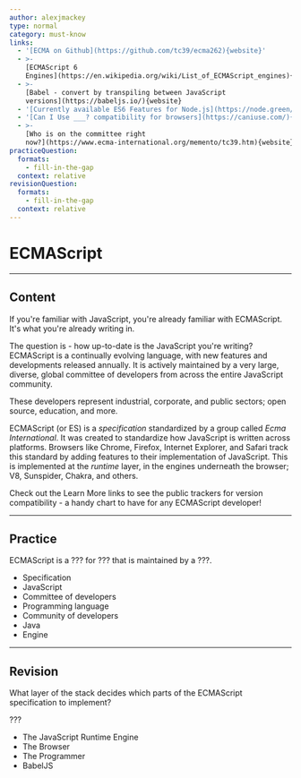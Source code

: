 ```yaml
---
author: alexjmackey
type: normal
category: must-know
links:
  - '[ECMA on Github](https://github.com/tc39/ecma262){website}'
  - >-
    [ECMAScript 6
    Engines](https://en.wikipedia.org/wiki/List_of_ECMAScript_engines){website}
  - >-
    [Babel - convert by transpiling between JavaScript
    versions](https://babeljs.io/){website}
  - '[Currently available ES6 Features for Node.js](https://node.green/){website}'
  - '[Can I Use ___? compatibility for browsers](https://caniuse.com/){website}'
  - >-
    [Who is on the committee right
    now?](https://www.ecma-international.org/memento/tc39.htm){website}
practiceQuestion:
  formats:
    - fill-in-the-gap
  context: relative
revisionQuestion:
  formats:
    - fill-in-the-gap
  context: relative
---
```


# ECMAScript


---

## Content

If you're familiar with JavaScript, you're already familiar with ECMAScript. It's what you're already writing in. 

The question is - how up-to-date is the JavaScript you're writing? ECMAScript is a continually evolving language, with new features and developments released annually. It is actively maintained by a very large, diverse, global committee of developers from across the entire JavaScript community. 

These developers represent industrial, corporate, and public sectors; open source, education, and more.

ECMAScript (or ES) is a *specification* standardized by a group called *Ecma International*. It was created to standardize how JavaScript is written across platforms. Browsers like Chrome, Firefox, Internet Explorer, and Safari track this standard by adding features to their implementation of JavaScript. This is implemented at the *runtime* layer, in the engines underneath the browser; V8, Sunspider, Chakra, and others.

Check out the Learn More links to see the public trackers for version compatibility - a handy chart to have for any ECMAScript developer!


---

## Practice

ECMAScript is a ??? for ??? that is maintained by a ???.

- Specification
- JavaScript
- Committee of developers
- Programming language
- Community of developers
- Java
- Engine


---

## Revision

What layer of the stack decides which parts of the ECMAScript specification to implement?

???

- The JavaScript Runtime Engine
- The Browser
- The Programmer
- BabelJS
 

